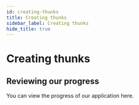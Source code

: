 ```yaml
---
id: creating-thunks
title: Creating thunks
sidebar_label: Creating thunks
hide_title: true
---
```


# Creating thunks

## Reviewing our progress

You can view the progress of our application here.
